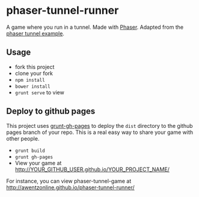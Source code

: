 phaser-tunnel-runner
====================

A game where you run in a tunnel. Made with [Phaser](http://phaser.io/).
Adapted from the [phaser tunnel example](http://examples.phaser.io/_site/view_full.html?d=filters&f=tunnel.js&t=tunnel).

Usage
-----

 * fork this project
 * clone your fork
 * `npm install`
 * `bower install`
 * `grunt serve` to view


Deploy to github pages
----------------------

This project uses [grunt-gh-pages](https://github.com/tschaub/grunt-gh-pages)
to deploy the `dist` directory to the github pages branch of your
repo. This is a real easy way to share your game with other people.

 * `grunt build`
 * `grunt gh-pages`
 * View your game at http://YOUR_GITHUB_USER.github.io/YOUR_PROJECT_NAME/

For instance, you can view phaser-tunnel-game at http://awentzonline.github.io/phaser-tunnel-runner/
